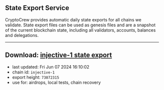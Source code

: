 ## State Export Service
CryptoCrew provides automatic daily state exports for all chains we validate. State export files can be used as genesis files and are a snapshot of the current blockchain state, including all validators, accounts, balances and delegations.

---
**Download: [injective-1 state export](https://dl-eu2.ccvalidators.com/SERVICE/injective/injective-1_export_73072315.json)**
---

- last updated: Fri Jun 07 2024 16:10:02
- chain id: `injective-1`
- export height: `73072315`
- use for: airdrops, local tests, chain recovery
